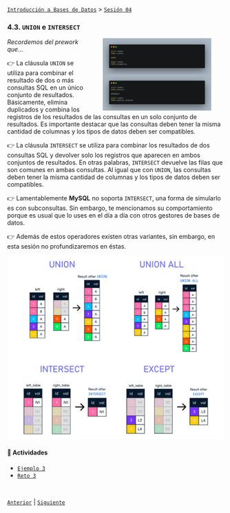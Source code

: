 [`Introducción a Bases de Datos`](../../README.md) > [`Sesión 04`](../README.md)

### 4.3. `UNION` e `INTERSECT`

<img src="imagenes/img01.png" width="50%" align="right" hspace=30>

<img src="imagenes/img02.png" width="50%" align="right" hspace=30>

*Recordemos del prework que...*

👉 La cláusula `UNION` se utiliza para combinar el resultado de dos o más consultas SQL en un único conjunto de resultados. Básicamente, elimina duplicados y combina los registros de los resultados de las consultas en un solo conjunto de resultados. Es importante destacar que las consultas deben tener la misma cantidad de columnas y los tipos de datos deben ser compatibles.

👉 La cláusula `INTERSECT` se utiliza para combinar los resultados de dos consultas SQL y devolver solo los registros que aparecen en ambos conjuntos de resultados. En otras palabras, `INTERSECT` devuelve las filas que son comunes en ambas consultas. Al igual que con `UNION`, las consultas deben tener la misma cantidad de columnas y los tipos de datos deben ser compatibles.

👉 Lamentablemente **MySQL** no soporta `INTERSECT`, una forma de simularlo es con subconsultas. Sin embargo, te mencionamos su comportamiento porque es usual que lo uses en el día a día con otros gestores de bases de datos.

👉 Además de estos operadores existen otras variantes, sin embargo, en esta sesión no profundizaremos en éstas. 

![img](imagenes/img03.png)

#### 🧐 Actividades

- [`Ejemplo 3`](ejemplo03/README.md)
- [`Reto 3`](reto03/README.md)

<br/>

[`Anterior`](../tema02/reto02/README.md) | [`Siguiente`](ejemplo03/README.md)
